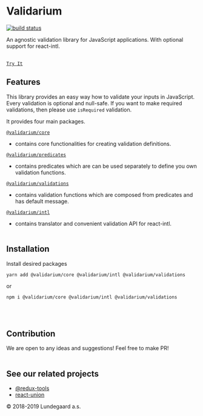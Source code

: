 # Validarium

[![build status](https://img.shields.io/travis/lundegaard/validarium/master.svg?style=flat-square)](https://travis-ci.org/lundegaard/validarium)

An agnostic validation library for JavaScript applications. With optional support for react-intl.
<br />
<br />

[`Try It`](https://runkit.com/aizerin/validarium)

## Features

This library provides an easy way how to validate your inputs in JavaScript.
Every validation is optional and null-safe. If you want to make required validations, then please use `isRequired` validation.

It provides four main packages.

[`@validarium/core`](packages/core/README.md)

- contains core functionalities for creating validation definitions.

[`@validarium/predicates`](packages/predicates/README.md)

- contains predicates which are can be used separately to define you own validation functions.

[`@validarium/validations`](packages/validations/README.md)

- contains validation functions which are composed from predicates and has default message.

[`@validarium/intl`](packages/intl/README.md)

- contains translator and convenient validation API for react-intl.
  <br />
  <br />

## Installation

Install desired packages

`yarn add @validarium/core @validarium/intl @validarium/validations`

or

`npm i @validarium/core @validarium/intl @validarium/validations`

<br />
<br />


## Contribution

We are open to any ideas and suggestions! Feel free to make PR!
<br />
<br />

## See our related projects

* [@redux-tools](https://github.com/lundegaard/redux-tools)
* [react-union](https://github.com/lundegaard/react-union)

© 2018-2019 Lundegaard a.s.
